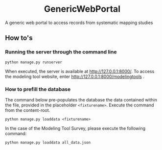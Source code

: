 <h1 align="center">GenericWebPortal</h1>
A generic web portal to access records from systematic mapping studies

## How to's

### Running the server through the command line

```commandline
python manage.py runserver
```

When executed, the server is available at http://127.0.0.1:8000/. To access the modeling tool website, enter 
http://127.0.0.1:8000/modelingtools .


### How to prefill the database

The command below pre-populates the database the data contained within the file, provided in the placeholder 
``<fixturename>``. Execute the command from the content-root.
```commandline
python manage.py loaddata <fixturename>
```

In the case of the Modeling Tool Survey, please execute the following command:
```commandline
python manage.py loaddata all_data.json
```
